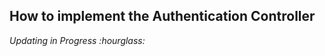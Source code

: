 <html>
<body>
<h2>How to implement the Authentication Controller</h2>
<p><i>Updating in Progress :hourglass:</i></p>
</body>
</html>

